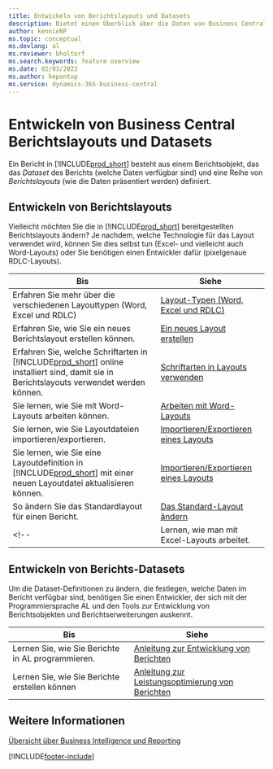 ```yaml
---
title: Entwickeln von Berichtslayouts und Datasets
description: Bietet einen Überblick über die Daten von Business Central.
author: kennieNP
ms.topic: conceptual
ms.devlang: al
ms.reviewer: bholtorf
ms.search.keywords: feature overview
ms.date: 02/03/2022
ms.author: kepontop
ms.service: dynamics-365-business-central
---
```


# Entwickeln von Business Central Berichtslayouts und Datasets

Ein Bericht in [!INCLUDE[prod_short](includes/prod_short.md)] besteht aus einem Berichtsobjekt, das das _Dataset_ des Berichts (welche Daten verfügbar sind) und eine Reihe von _Berichtslayouts_ (wie die Daten präsentiert werden) definiert.  

## Entwickeln von Berichtslayouts

Vielleicht möchten Sie die in [!INCLUDE[prod_short](includes/prod_short.md)] bereitgestellten Berichtslayouts ändern? Je nachdem, welche Technologie für das Layout verwendet wird, können Sie dies selbst tun (Excel- und vielleicht auch Word-Layouts) oder Sie benötigen einen Entwickler dafür (pixelgenaue RDLC-Layouts).

| Bis | Siehe |
|--|--|
| Erfahren Sie mehr über die verschiedenen Layouttypen (Word, Excel und RDLC) | [Layout-Typen (Word, Excel und RDLC)](ui-manage-report-layouts.md) |
| Erfahren Sie, wie Sie ein neues Berichtslayout erstellen können. | [Ein neues Layout erstellen](ui-how-create-custom-report-layout.md) |
| Erfahren Sie, welche Schriftarten in [!INCLUDE[prod_short](includes/prod_short.md)] online installiert sind, damit sie in Berichtslayouts verwendet werden können. | [Schriftarten in Layouts verwenden](ui-fonts.md) |
| Sie lernen, wie Sie mit Word-Layouts arbeiten können. | [Arbeiten mit Word-Layouts](ui-how-add-fields-word-report-layout.md) |
| Sie lernen, wie Sie Layoutdateien importieren/exportieren. | [Importieren/Exportieren eines Layouts](ui-how-import-and-export-report-layout.md) |
| Sie lernen, wie Sie eine Layoutdefinition in [!INCLUDE[prod_short](includes/prod_short.md)] mit einer neuen Layoutdatei aktualisieren können. | [Importieren/Exportieren eines Layouts](ui-how-import-and-export-report-layout.md) |
| So ändern Sie das Standardlayout für einen Bericht. | [Das Standard-Layout ändern](ui-how-change-layout-currently-used-report.md) |
<!-- | Lernen, wie man mit Excel-Layouts arbeitet. | [Arbeiten mit Excel-Layouts](ui-how-add-fields-word-report-layout.md) | -->

## Entwickeln von Berichts-Datasets

 Um die Dataset-Definitionen zu ändern, die festlegen, welche Daten im Bericht verfügbar sind, benötigen Sie einen Entwickler, der sich mit der Programmiersprache AL und den Tools zur Entwicklung von Berichtsobjekten und Berichtserweiterungen auskennt.

| Bis | Siehe |
|--|--|
| Lernen Sie, wie Sie Berichte in AL programmieren. | [Anleitung zur Entwicklung von Berichten](/dynamics365/business-central/dev-itpro/developer/devenv-reports) |
| Lernen Sie, wie Sie Berichte erstellen können | [Anleitung zur Leistungsoptimierung von Berichten](/dynamics365/business-central/dev-itpro/performance/performance-developer#writing-efficient-reports) |

## Weitere Informationen

[Übersicht über Business Intelligence und Reporting](reports-use-reports.md)


[!INCLUDE[footer-include](includes/footer-banner.md)]